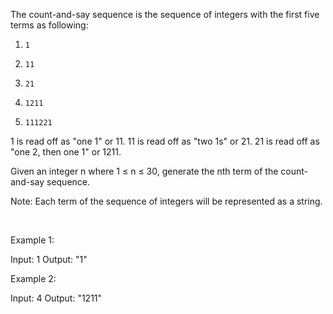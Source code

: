 The count-and-say sequence is the sequence of integers with the first five terms as following:


1.     1
2.     11
3.     21
4.     1211
5.     111221


1 is read off as &quot;one 1&quot; or 11.
11 is read off as &quot;two 1s&quot; or 21.
21 is read off as &quot;one 2, then one 1&quot; or 1211.

Given an integer n&nbsp;where 1 &le; n &le; 30, generate the nth term of the count-and-say sequence.

Note: Each term of the sequence of integers will be represented as a string.

&nbsp;

Example 1:


Input: 1
Output: &quot;1&quot;


Example 2:


Input: 4
Output: &quot;1211&quot;
